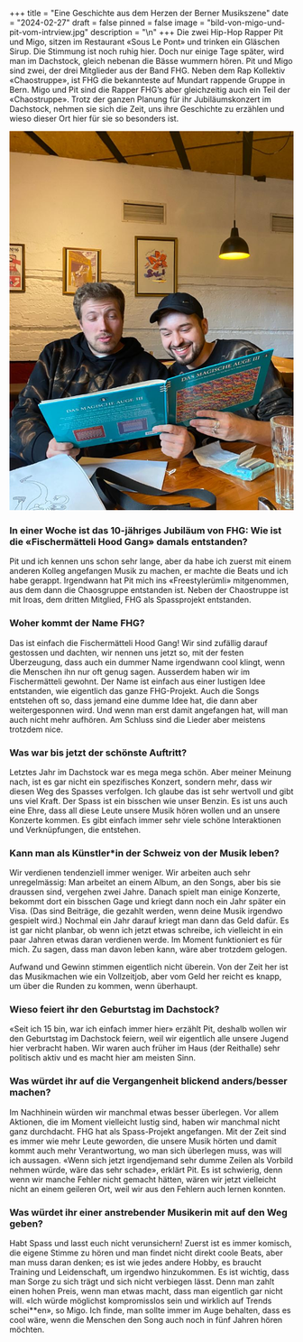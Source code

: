 +++
title = "Eine Geschichte aus dem Herzen der Berner Musikszene"
date = "2024-02-27"
draft = false
pinned = false
image = "bild-von-migo-und-pit-vom-intrview.jpg"
description = "\n"
+++
Die zwei Hip-Hop Rapper Pit und Migo, sitzen im Restaurant «Sous Le Pont» und trinken ein Gläschen Sirup. Die Stimmung ist noch ruhig hier. Doch nur einige Tage später, wird man im Dachstock, gleich nebenan die Bässe wummern hören. Pit und Migo sind zwei, der drei Mitglieder aus der Band FHG. Neben dem Rap Kollektiv «Chaostruppe», ist FHG die bekannteste auf Mundart rappende Gruppe in Bern. Migo und Pit sind die Rapper FHG’s aber gleichzeitig auch ein Teil der «Chaostruppe». Trotz der ganzen Planung für ihr Jubiläumskonzert im Dachstock, nehmen sie sich die Zeit, uns ihre Geschichte zu erzählen und wieso dieser Ort hier für sie so besonders ist.

![Pit und Migo aus der Musikgruppe FHG sind fasziniert von einem Buch mit dem Titel "Das Magische Auge" mit optischen Illusionen](bild-von-migo-und-pit-vom-intrview.jpg)



### In einer Woche ist das 10-jähriges Jubiläum von FHG: Wie ist die «Fischermätteli Hood Gang» damals entstanden?

Pit und ich kennen uns schon sehr lange, aber da habe ich zuerst mit einem anderen Kolleg angefangen Musik zu machen, er machte die Beats und ich habe gerappt. Irgendwann hat Pit mich ins «Freestylerümli» mitgenommen, aus dem dann die Chaosgruppe entstanden ist. Neben der Chaostruppe ist mit Iroas, dem dritten Mitglied, FHG als Spassprojekt entstanden. 





### Woher kommt der Name FHG?

Das ist einfach die Fischermätteli Hood Gang! Wir sind zufällig darauf gestossen und dachten, wir nennen uns jetzt so, mit der festen Überzeugung, dass auch ein dummer Name irgendwann cool klingt, wenn die Menschen ihn nur oft genug sagen. Ausserdem haben wir im Fischermätteli gewohnt. Der Name ist einfach aus einer lustigen Idee entstanden, wie eigentlich das ganze FHG-Projekt. Auch die Songs entstehen oft so, dass jemand eine dumme Idee hat, die dann aber weitergesponnen wird. Und wenn man erst damit angefangen hat, will man auch nicht mehr aufhören. Am Schluss sind die Lieder aber meistens trotzdem nice.





### Was war bis jetzt der schönste Auftritt?

Letztes Jahr im Dachstock war es mega mega schön. Aber meiner Meinung nach, ist es gar nicht ein spezifisches Konzert, sondern mehr, dass wir diesen Weg des Spasses verfolgen. Ich glaube das ist sehr wertvoll und gibt uns viel Kraft. Der Spass ist ein bisschen wie unser Benzin. Es ist uns auch eine Ehre, dass all diese Leute unsere Musik hören wollen und an unsere Konzerte kommen. Es gibt einfach immer sehr viele schöne Interaktionen und Verknüpfungen, die entstehen.

### Kann man als Künstler*in der Schweiz von der Musik leben?

Wir verdienen tendenziell immer weniger. Wir arbeiten auch sehr unregelmässig: Man arbeitet an einem Album, an den Songs, aber bis sie draussen sind, vergehen zwei Jahre. Danach spielt man einige Konzerte, bekommt dort ein bisschen Gage und kriegt dann noch ein Jahr später ein Visa. (Das sind Beiträge, die gezahlt werden, wenn deine Musik irgendwo gespielt wird.) Nochmal ein Jahr darauf kriegt man dann das Geld dafür. Es ist gar nicht planbar, ob wenn ich jetzt etwas schreibe, ich vielleicht in ein paar Jahren etwas daran verdienen werde. Im Moment funktioniert es für mich. Zu sagen, dass man davon leben kann, wäre aber trotzdem gelogen.

Aufwand und Gewinn stimmen eigentlich nicht überein. Von der Zeit her ist das Musikmachen wie ein Vollzeitjob, aber vom Geld her reicht es knapp, um über die Runden zu kommen, wenn überhaupt.





### Wieso feiert ihr den Geburtstag im Dachstock?

«Seit ich 15 bin, war ich einfach immer hier» erzählt Pit, deshalb wollen wir den Geburtstag im Dachstock feiern, weil wir eigentlich alle unsere Jugend hier verbracht haben. Wir waren auch früher im Haus (der Reithalle) sehr politisch aktiv und es macht hier am meisten Sinn.





### Was würdet ihr auf die Vergangenheit blickend anders/besser machen?

Im Nachhinein würden wir manchmal etwas besser überlegen. Vor allem Aktionen, die im Moment vielleicht lustig sind, haben wir manchmal nicht ganz durchdacht. FHG hat als Spass-Projekt angefangen. Mit der Zeit sind es immer wie mehr Leute geworden, die unsere Musik hörten und damit kommt auch mehr Verantwortung, wo man sich überlegen muss, was will ich aussagen. «Wenn sich jetzt irgendjemand sehr dumme Zeilen als Vorbild nehmen würde, wäre das sehr schade», erklärt Pit. Es ist schwierig, denn wenn wir manche Fehler nicht gemacht hätten, wären wir jetzt vielleicht nicht an einem geileren Ort, weil wir aus den Fehlern auch lernen konnten.





### Was würdet ihr einer anstrebender Musikerin mit auf den Weg geben? 

Habt Spass und lasst euch nicht verunsichern! Zuerst ist es immer komisch, die eigene Stimme zu hören und man findet nicht direkt coole Beats, aber man muss daran denken; es ist wie jedes andere Hobby, es braucht Training und Leidenschaft, um irgendwo hinzukommen. Es ist wichtig, dass man Sorge zu sich trägt und sich nicht verbiegen lässt. Denn man zahlt einen hohen Preis, wenn man etwas macht, dass man eigentlich gar nicht will. «Ich würde möglichst kompromisslos sein und wirklich auf Trends schei\*\*en», so Migo. Ich finde, man sollte immer im Auge behalten, dass es cool wäre, wenn die Menschen den Song auch noch in fünf Jahren hören möchten.